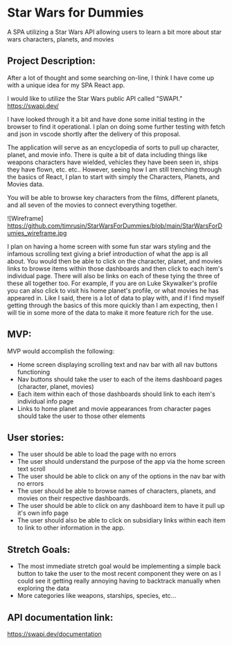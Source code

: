 # Star Wars for Dummies
A SPA utilizing a Star Wars API allowing users to learn a bit more about star wars characters, planets, and movies
 
## Project Description:
After a lot of thought and some searching on-line, I think I have come up with a unique
idea for my SPA React app.
 
I would like to utilize the Star Wars public API called "SWAPI."
https://swapi.dev/
 
I have looked through it a bit and have done some initial testing in the browser to find it operational.  I plan on doing some further testing with fetch and json in vscode shortly after the delivery of this proposal.
 
The application will serve as an encyclopedia of sorts to pull up character, planet, and movie info.  There is quite a bit of data including things like weapons characters have wielded, vehicles they have been seen in, ships they have flown, etc. etc.. However, seeing how I am still trenching through the basics of React, I plan to start with simply the Characters, Planets, and Movies data. 
 
You will be able to browse key characters from the films, different planets, and all seven of the movies to connect everything together.

![Wireframe] https://github.com/timrusin/StarWarsForDummies/blob/main/StarWarsForDumies_wireframe.jpg
 
I plan on having a home screen with some fun star wars styling and the infamous scrolling text giving a brief introduction of what the app is all about. You would then be able to click on the character, planet, and movies links to browse items within those dashboards and then click to each item's individual page.  There will also be links on each of these tying the three of these all together too. For example, if you are on Luke Skywalker's profile you can also click to visit his home planet's profile, or what movies he has appeared in. Like I said, there is a lot of data to play with, and if I find myself getting through the basics of this more quickly than I am expecting, then I will
tie in some more of the data to make it more feature rich for the use.
 
## MVP:
MVP would accomplish the following:
- Home screen displaying scrolling text and nav bar with all nav buttons functioning
- Nav buttons should take the user to each of the items dashboard pages (character, planet, movies)
- Each item within each of those dashboards should link to each item's individual info page
- Links to home planet and movie appearances from character pages should take the user to those other elements
 
## User stories:
- The user should be able to load the page with no errors
- The user should understand the purpose of the app via the home screen text scroll
- The user should be able to click on any of the options in the nav bar with no errors
- The user should be able to browse names of characters, planets, and movies on their respective dashboards.
- The user should be able to click on any dashboard item to have it pull up it's own info page
- The user should also be able to click on subsidiary links within each item to link to other information in the app.
 
## Stretch Goals:
- The most immediate stretch goal would be implementing a simple back button to take the user to the most recent component they were on as I could see it getting really annoying having to backtrack manually when exploring the data
- More categories like weapons, starships, species, etc...
 
## API documentation link:
https://swapi.dev/documentation
 

